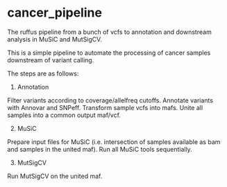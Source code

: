 cancer_pipeline
===============

The ruffus pipeline from a bunch of vcfs to annotation and downstream analysis in MuSiC and MutSigCV.

This is a simple pipeline to automate the processing of cancer samples downstream of variant calling. 

The steps are as follows:

1. Annotation

Filter variants according to coverage/allelfreq cutoffs.
Annotate variants with Annovar and SNPeff.
Transform sample vcfs into mafs.
Unite all samples into a common output maf/vcf.

2. MuSiC

Prepare input files for MuSiC (i.e. intersection of samples available as bam and samples in the united maf).
Run all MuSiC tools sequentially.

3. MutSigCV

Run MutSigCV on the united maf.

